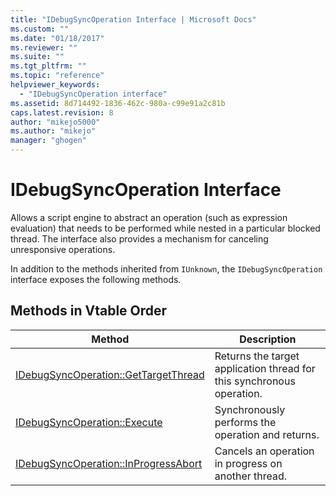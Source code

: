 ```yaml
---
title: "IDebugSyncOperation Interface | Microsoft Docs"
ms.custom: ""
ms.date: "01/18/2017"
ms.reviewer: ""
ms.suite: ""
ms.tgt_pltfrm: ""
ms.topic: "reference"
helpviewer_keywords:
  - "IDebugSyncOperation interface"
ms.assetid: 8d714492-1836-462c-980a-c99e91a2c81b
caps.latest.revision: 8
author: "mikejo5000"
ms.author: "mikejo"
manager: "ghogen"
---
```

# IDebugSyncOperation Interface
Allows a script engine to abstract an operation (such as expression evaluation) that needs to be performed while nested in a particular blocked thread. The interface also provides a mechanism for canceling unresponsive operations.

 In addition to the methods inherited from `IUnknown`, the `IDebugSyncOperation` interface exposes the following methods.

## Methods in Vtable Order

|Method|Description|
|------------|-----------------|
|[IDebugSyncOperation::GetTargetThread](../../winscript/reference/idebugsyncoperation-gettargetthread.md)|Returns the target application thread for this synchronous operation.|
|[IDebugSyncOperation::Execute](../../winscript/reference/idebugsyncoperation-execute.md)|Synchronously performs the operation and returns.|
|[IDebugSyncOperation::InProgressAbort](../../winscript/reference/idebugsyncoperation-inprogressabort.md)|Cancels an operation in progress on another thread.|